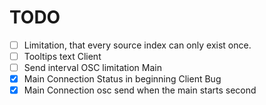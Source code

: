 # TODO

- [ ] Limitation, that every source index can only exist once.
- [ ] Tooltips text Client
- [ ] Send interval OSC limitation Main
- [x] Main Connection Status in beginning Client Bug
- [x] Main Connection osc send when the main starts second